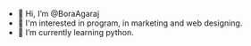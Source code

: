 - 👋 Hi, I’m @BoraAgaraj
- 👀 I'm interested in program, in marketing and web designing.
- 🌱 I’m currently learning python.

<!---
BoraAgaraj/BoraAgaraj is a ✨ special ✨ repository because its `README.md` (this file) appears on your GitHub profile.
You can click the Preview link to take a look at your changes.
--->

